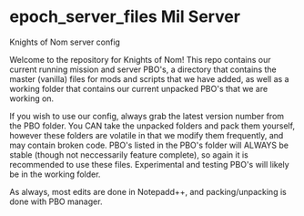 epoch_server_files Mil Server
==================

Knights of Nom server config

Welcome to the repository for Knights of Nom! This repo contains our current running mission and server PBO's,
a directory that contains the master (vanilla) files for mods and scripts that we have added, as well as a working folder
that contains our current unpacked PBO's that we are working on.

If you wish to use our config, always grab the latest version number from the PBO folder. You CAN take the unpacked folders
and pack them yourself, however these folders are volatile in that we modify them frequently, and may contain broken code.
PBO's listed in the PBO's folder will ALWAYS be stable (though not neccessarily feature complete), so again it is recommended
to use these files. Experimental and testing PBO's will likely be in the working folder.

As always, most edits are done in Notepadd++, and packing/unpacking is done with PBO manager.
